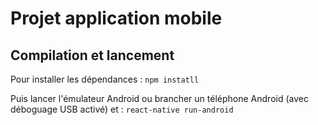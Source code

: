 # Projet application mobile

## Compilation et lancement

Pour installer les dépendances : ```npm instatll```

Puis lancer l'émulateur Android ou brancher un téléphone Android (avec déboguage USB activé) et : ```react-native run-android```